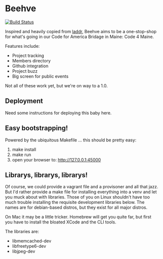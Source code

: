 Beehve
======

[![Build
Status](https://travis-ci.org/Code4Maine/beehve.svg?branch=master)](https://travis-ci.org/Code4Maine/beehve)

Inspired and heavily copied from
[laddr](http://github.com/CfABrigadePhiladelphia/laddr), Beehve aims to be a
one-stop-shop for what's going in our Code for America Bridage in Maine: Code 4
Maine. 

Features include:

  * Project tracking
  * Members directory
  * Github integration
  * Project buzz
  * Big screen for public events

Not all of these work yet, but we're on way to a 1.0.


Deployment
----------

Need some instructions for deploying this baby here.

Easy bootstrapping!
-------------------

Powered by the ubiquitous Makefile ... this should be pretty easy:

1. make install
2. make run
3. open your browser to: http://127.0.0.1:45000


Librarys, librarys, librarys!
-----------------------------

Of course, we could provide a vagrant file and a provisoner and all 
that jazz. But I'd rather provide a make file for installing everything
into a venv and let you muck about with libraries. Those of you on
Linux shouldn't have too much trouble installing the requisite development
libraries below. The names are for debian-based distros, but they 
exist for all major distros. 

On Mac it may be a little tricker. Homebrew will get you quite far, but
first you have to install the bloated XCode and the CLI tools.

The libraries are:

  * libmemcached-dev
  * libfreetype6-dev
  * libjpeg-dev

